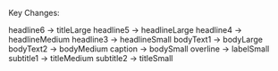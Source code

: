 Key Changes:

headline6 → titleLarge
headline5 → headlineLarge
headline4 → headlineMedium
headline3 → headlineSmall
bodyText1 → bodyLarge
bodyText2 → bodyMedium
caption → bodySmall
overline → labelSmall
subtitle1 → titleMedium
subtitle2 → titleSmall